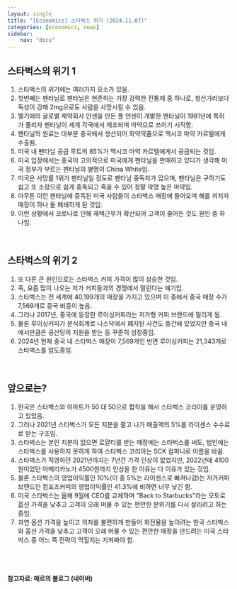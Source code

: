 ```yaml
---
layout: single
title: "[Economics] 스타벅스 위기 (2024.11.07)"
categories: [economics, news]
sidebar:
    nav: "docs"
---
```


## 스타벅스의 위기 1
1. 스타벅스의 위기에는 여러가지 요소가 있음.
1. 첫번째는 펜타닐로 펜타닐은 현존하는 가장 강력한 진통제 중 하나로, 청산가리보다 독성이 강해 2mg으로도 사람을 사망시킬 수 있음.
1. 벨기에의 글로벌 제약회사 얀센을 만든 폴 얀센이 개발한 펜타닐이 1981년에 특허가 풀리자 펜타닐이 세계 각국에서 제조되며 마약으로 쓰이기 시작함.
1. 펜타닐의 원료는 대부분 중국에서 생산되어 화약약품으로 멕시코 마약 카르텔에게 수출됨.
1. 미국 내 펜타닐 공급 루트의 85%가 멕시코 마약 카르텔에게서 공급되는 것임.
1. 미국 입장에서는 중국이 고의적으로 미국에게 펜타닐을 판매하고 있다가 생각해 미국 정부가 부르는 펜타닐의 별명이 China White임.
1. 미국은 사망률 1위가 펜타닐일 정도로 펜타닐 중독자가 많으며, 펜타닐은 구하기도 쉽고 또 소량으로 쉽게 중독되고 죽을 수 있어 정말 악명 높은 마약임.
1. 아무튼 이런 펜타닐에 중독된 미국 사람들이 스타벅스 매장에 들어오며 해를 끼치자 매장이 하나 둘 폐쇄하게 된 것임.
1. 이런 상황에서 코로나로 인해 재택근무가 확산되어 고객이 줄어든 것도 원인 중 하나임.

<br/>

## 스타벅스의 위기 2
1. 또 다른 큰 원인으로는 스타벅스 커피 가격이 많이 상승한 것임.
1. 즉, 요즘 많이 나오는 저가 커피들과의 경쟁에서 밀린다는 얘기임.
1. 스타벅스는 전 세계에 40,199개의 매장을 가지고 있으며 이 중에서 중국 매장 수가 7,569개로 중국 비중이 높음.
1. 그러나 2017년, 중국에 등장한 루이싱커피라는 저가형 커피 브랜드에 밀리게 됨.
1. 물론 루이싱커피가 분식회계로 나스닥에서 폐지된 사건도 중간에 있었지만 중국 내에서만큼은 공산당의 지원을 받는 등 꾸준히 성장중임.
1. 2024년 현재 중국 내 스타벅스 매장이 7,569개인 반면 루이싱커피는 21,343개로 스타벅스를 압도중임.

<br/>

## 앞으로는?
1. 한국은 스타벅스와 이마트가 50 대 50으로 합작을 해서 스타벅스 코리아를 운영하고 있었음.
1. 그러나 2021년 스타벅스가 모든 지분을 팔고 나가 매출액의 5%를 라이센스 수수료로 받는 구조임.
1. 스타벅스는 본인 지분이 없으면 로얄티를 받는 매장에는 스타벅스를 써도, 법인에는 스타벅스를 사용하지 못하게 하여 스타벅스 코리아는 SCK 컴퍼니로 이름을 바꿈.
1. 스타벅스가 직영하던 2021년까지는 7년간 가격 인상이 없었지만, 2022년에 4100원이었던 아메리카노가 4500원까지 인상을 한 이유는 다 이유가 있는 것임.
1. 물론 스타벅스의 영업이익률인 10%(이 중 5%는 라이센스로 빠져나감)는 저가커피 브랜드인 컴포즈커피의 영업이익률인 41.3%에 비하면 너무 낮긴 함.
1. 미국 스타벅스는 올해 9월에 CEO를 교체하며 "Back to Starbucks"라는 모토로 옵션 가격을 낮추고 고객이 오래 머물 수 있는 편안한 분위기를 다시 살리려고 하는 중임.
1. 과연 옵션 가격을 높이고 의자를 불편하게 만들어 회전율을 높이려는 한국 스타벅스와 옵션 가격을 낮추고 고객이 오래 머물 수 있는 편안한 매장을 만드려는 미국 스타벅스 중 어느 쪽 전략이 먹힐지는 지켜봐야 함.



<br/>
<br/>

#### 참고자료: 메르의 블로그 (네이버) 